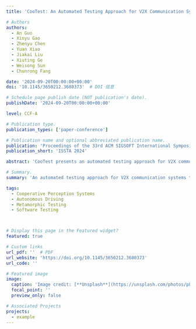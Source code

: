 ```yaml
---
title: 'CooTest: An Automated Testing Approach for V2X Communication Systems'

# Authors
authors:
  - An Guo
  - Xinyu Gao
  - Zhenyu Chen
  - Yuan Xiao
  - Jiakai Liu
  - Xiuting Ge
  - Weisong Sun
  - Chunrong Fang

date: '2024-09-20T00:00:00+00:00'
doi: '10.1145/3650212.3680373'  # DOI 信息

# Schedule page publish date (NOT publication's date).
publishDate: '2024-09-20T00:00:00+00:00'  

level: CCF-A

# Publication type.
publication_types: ['paper-conference']

# Publication name and optional abbreviated publication name.
publication: 'Proceedings of the 33rd ACM SIGSOFT International Symposium on Software Testing and Analysis'
publication_short: 'ISSTA 2024'

abstract: 'CooTest presents an automated testing approach for V2X communication systems, addressing key challenges in ensuring reliable and robust vehicle-to-everything interactions.'

# Summary.
summary: 'An automated testing approach for V2X communication systems to enhance reliability and robustness.'

tags:
  - Cooperative Perception Systems
  - Autonomous Driving
  - Metamorphic Testing
  - Software Testing



# Display this page in the Featured widget?
featured: true

# Custom links
url_pdf: ''  # PDF
url_website: 'https://doi.org/10.1145/3650212.3680373'
url_code: ''

# Featured image
image:
  caption: 'Image credit: [**Unsplash**](https://unsplash.com/photos/pLCdAaMFLTE)'
  focal_point: ''
  preview_only: false

# Associated Projects
projects:
  - example
---
```

